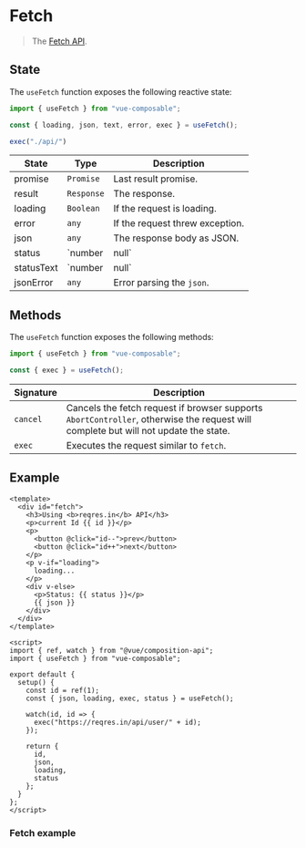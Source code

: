 # Fetch

> The [Fetch API](https://developer.mozilla.org/en-US/docs/Web/API/Fetch).

## State

The `useFetch` function exposes the following reactive state:

```js
import { useFetch } from "vue-composable";

const { loading, json, text, error, exec } = useFetch();

exec("./api/")
```

| State      | Type            | Description                             |
| ---------- | --------------- | --------------------------------------- |
| promise    | `Promise`       | Last result promise.                    |
| result     | `Response`      | The response.                           |
| loading    | `Boolean`       | If the request is loading.              |
| error      | `any`           | If the request threw exception.         |
| json       | `any`           | The response body as JSON.              |
| status     | `number | null` | The HTTP status code.                   |
| statusText | `number | null` | The HTTP status text, eg: "OK" for 200. |
| jsonError  | `any`           | Error parsing the `json`.               |

## Methods

The `useFetch` function exposes the following methods:

```js
import { useFetch } from "vue-composable";

const { exec } = useFetch();
```

| Signature | Description                                                                                                                         |
| --------- | ----------------------------------------------------------------------------------------------------------------------------------- |
| `cancel`  | Cancels the fetch request if browser supports `AbortController`, otherwise the request will complete but will not update the state. |
| `exec`    | Executes the request similar to `fetch`.                                                                                            |

## Example

```vue
<template>
  <div id="fetch">
    <h3>Using <b>reqres.in</b> API</h3>
    <p>current Id {{ id }}</p>
    <p>
      <button @click="id--">prev</button>
      <button @click="id++">next</button>
    </p>
    <p v-if="loading">
      loading...
    </p>
    <div v-else>
      <p>Status: {{ status }}</p>
      {{ json }}
    </div>
  </div>
</template>

<script>
import { ref, watch } from "@vue/composition-api";
import { useFetch } from "vue-composable";

export default {
  setup() {
    const id = ref(1);
    const { json, loading, exec, status } = useFetch();

    watch(id, id => {
      exec("https://reqres.in/api/user/" + id);
    });

    return {
      id,
      json,
      loading,
      status
    };
  }
};
</script>
```

### Fetch example

<ClientOnly>
<fetch-example/>
<ClientOnly>
